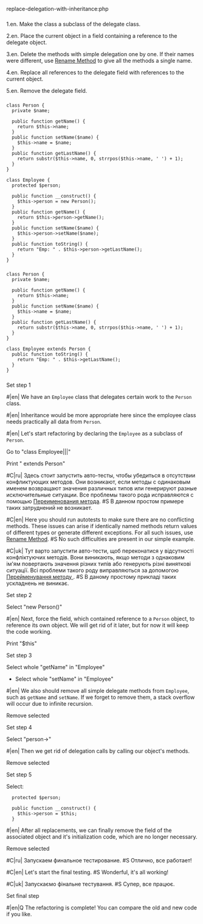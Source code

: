 replace-delegation-with-inheritance:php

###

1.en. Make the class a subclass of the delegate class.

2.en. Place the current object in a field containing a reference to the delegate object.

3.en. Delete the methods with simple delegation one by one. If their names were different, use <a href="/rename-method">Rename Method</a> to give all the methods a single name.

4.en. Replace all references to the delegate field with references to the current object.

5.en. Remove the delegate field.



###

```
class Person {
  private $name;

  public function getName() {
    return $this->name;
  }
  public function setName($name) {
    $this->name = $name;
  }
  public function getLastName() {
    return substr($this->name, 0, strrpos($this->name, ' ') + 1);
  }
}

class Employee {
  protected $person;

  public function __construct() {
    $this->person = new Person();
  }
  public function getName() {
    return $this->person->getName();
  }
  public function setName($name) {
    $this->person->setName($name);
  }
  public function toString() {
    return "Emp: " . $this->person->getLastName();
  }
}
```

###

```
class Person {
  private $name;

  public function getName() {
    return $this->name;
  }
  public function setName($name) {
    $this->name = $name;
  }
  public function getLastName() {
    return substr($this->name, 0, strrpos($this->name, ' ') + 1);
  }
}

class Employee extends Person {
  public function toString() {
    return "Emp: " . $this->getLastName();
  }
}
```

###

Set step 1

#|en| We have an <code>Employee</code> class that delegates certain work to the <code>Person</code> class.

#|en| Inheritance would be more appropriate here since the employee class needs practically all data from <code>Person</code>.

#|en| Let's start refactoring by declaring the <code>Employee</code> as a subclass of <code>Person</code>.

Go to "class Employee|||"

Print " extends Person"

#C|ru| Здесь стоит запустить авто-тесты, чтобы убедиться в отсутствии конфликтующих методов. Они возникают, если методы с одинаковым именем возвращают значения различных типов или генерируют разные исключительные ситуации. Все проблемы такого рода исправляются с помощью <a href="/ru/rename-method">Переименования метода</a>.
#S В данном простом примере таких затруднений не возникает.

#C|en| Here you should run autotests to make sure there are no conflicting methods. These issues can arise if identically named methods return values of different types or generate different exceptions. For all such issues, use  <a href="/rename-method">Rename Method</a>.
#S No such difficulties are present in our simple example.

#C|uk| Тут варто запустити авто-тести, щоб переконатися у відсутності конфліктуючих методів. Вони виникають, якщо методи з однаковим ім'ям повертають значення різних типів або генерують різні виняткові ситуації. Всі проблеми такого роду виправляються за допомогою <a href="/uk/rename-method"> Перейменування методу </a>.
#S В даному простому прикладі таких ускладнень не виникає.

Set step 2

Select "new Person()"

#|en| Next, force the field, which contained reference to a <code>Person</code> object, to reference its own object. We will get rid of it later, but for now it will keep the code working.

Print "$this"

Set step 3

Select whole "getName" in "Employee"
+ Select whole "setName" in "Employee"

#|en| We also should remove all simple delegate methods from <code>Employee</code>, such as <code>getName</code> and <code>setName</code>. If we forget to remove them, a stack overflow will occur due to infinite recursion.

Remove selected

Set step 4

Select "person->"

#|en| Then we get rid of delegation calls by calling our object's methods.

Remove selected

Set step 5

Select:
```
  protected $person;

  public function __construct() {
    $this->person = $this;
  }

```

#|en| After all replacements, we can finally remove the field of the associated object and it's initialization code, which are no longer necessary.

Remove selected

#C|ru| Запускаем финальное тестирование.
#S Отлично, все работает!

#C|en| Let's start the final testing.
#S Wonderful, it's all working!

#C|uk| Запускаємо фінальне тестування.
#S Супер, все працює.

Set final step

#|en|Q The refactoring is complete! You can compare the old and new code if you like.
